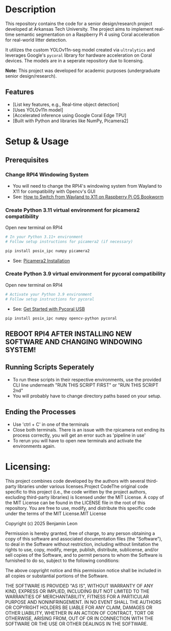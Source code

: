 # Description

This repository contains the code for a senior design/research project developed at Arkansas Tech University. The project aims to implement real-time semantic segmentation on a Raspberry Pi 4 using Coral acceleration for real-world litter detection.

It utilizes the custom YOLOv11n-seg model created via `ultralytics` and leverages Google's `pycoral` library for hardware acceleration on Coral devices.
The models are in a seperate repository due to licensing.

**Note:** This project was developed for academic purposes (undergraduate senior design/research).

## Features

* [List key features, e.g., Real-time object detection]
* [Uses YOLOv11n model]
* [Accelerated inference using Google Coral Edge TPU]
* [Built with Python and libraries like NumPy, Picamera2]

# Setup & Usage

## Prerequisites 
### Change RPI4 Windowing System
* You will need to change the RPI4's windowing system from Wayland to X11 for compatibility with Opencv's GUI
* See: [How to Switch from Wayland to X11 on Raspberry Pi OS Bookworm](https://www.geeks3d.com/20240509/how-to-switch-from-wayland-to-x11-on-raspberry-pi-os-bookworm/)

### Create Python 3.11 virtual environment for picamera2 compatibility
Open new terminal on RPI4
```bash
# In your Python 3.11+ environment
# Follow setup instructions for picamera2 (if necessary)

pip install posix_ipc numpy picamera2
```
* See:   [Picamera2 Installation](https://github.com/raspberrypi/picamera2/blob/main/README.md)


### Create Python 3.9 virtual environment for pycoral compatibility
Open new terminal on RPI4
```bash
# Activate your Python 3.9 environment
# Follow setup instructions for pycoral
```
* See:   [Get Started with Pycoral USB](https://coral.ai/docs/accelerator/get-started/)
```
pip install posix_ipc numpy opencv-python pycoral

```
## REBOOT RPI4 AFTER INSTALLING NEW SOFTWARE AND CHANGING WINDOWING SYSTEM!


## Running Scripts Seperately
* To run these scripts in their respective environments, use the provided CLI line
  underneath "RUN THIS SCRIPT FIRST" or "RUN THIS SCRIPT 2nd"
* You will probably have to change directory paths based on your setup.


## Ending the Processes
* Use 'ctrl + C' in one of the terminals
* Close both terminals. There is an issue with the rpicamera not ending its process correctly, you will get an error such as 'pipeline in use'
* To rerun you will have to open new terminals and activate the environments again.



# Licensing:
This project combines code developed by the authors with several third-party libraries under various licenses.Project CodeThe original code specific to this project (i.e., the code written by the project authors, excluding third-party libraries) is licensed under the MIT License. A copy of the MIT License can be found in the LICENSE file in the root of this repository. You are free to use, modify, and distribute this specific code under the terms of the MIT License.MIT License

Copyright (c) 2025 Benjamin Leon

Permission is hereby granted, free of charge, to any person obtaining a copy
of this software and associated documentation files (the "Software"), to deal
in the Software without restriction, including without limitation the rights
to use, copy, modify, merge, publish, distribute, sublicense, and/or sell
copies of the Software, and to permit persons to whom the Software is
furnished to do so, subject to the following conditions:

The above copyright notice and this permission notice shall be included in all
copies or substantial portions of the Software.

THE SOFTWARE IS PROVIDED "AS IS", WITHOUT WARRANTY OF ANY KIND, EXPRESS OR
IMPLIED, INCLUDING BUT NOT LIMITED TO THE WARRANTIES OF MERCHANTABILITY,
FITNESS FOR A PARTICULAR PURPOSE AND NONINFRINGEMENT. IN NO EVENT SHALL THE
AUTHORS OR COPYRIGHT HOLDERS BE LIABLE FOR ANY CLAIM, DAMAGES OR OTHER
LIABILITY, WHETHER IN AN ACTION OF CONTRACT, TORT OR OTHERWISE, ARISING FROM,
OUT OF OR IN CONNECTION WITH THE SOFTWARE OR THE USE OR OTHER DEALINGS IN THE
SOFTWARE.
